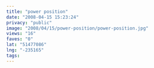 ```yaml
---
title: "power position"
date: "2008-04-15 15:23:24"
privacy: "public"
image: "2008/04/15/power-position/power-position.jpg"
views: "16"
faves: "0"
lat: "51477086"
lng: "-235165"
tags:
---
```


